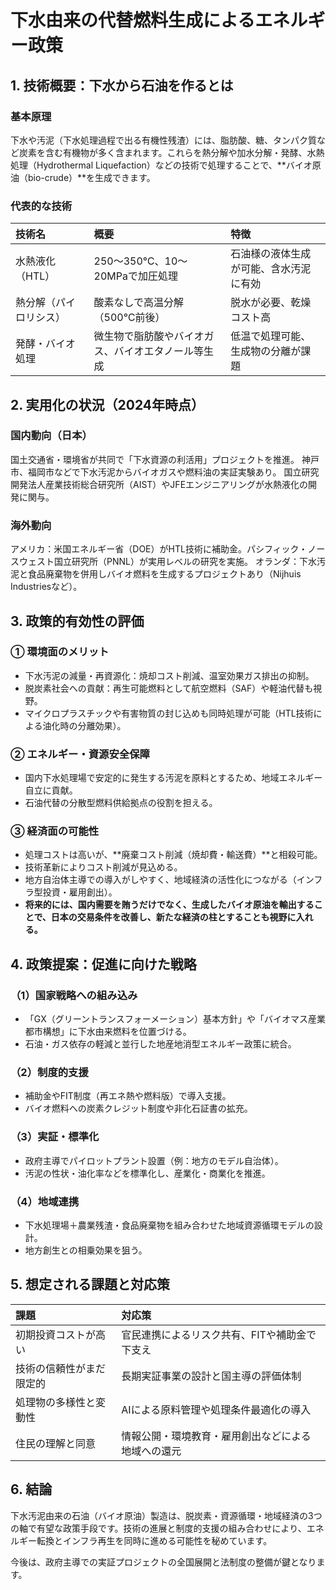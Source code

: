 # 下水由来の代替燃料生成によるエネルギー政策

## 1. 技術概要：下水から石油を作るとは

### 基本原理
下水や汚泥（下水処理過程で出る有機性残渣）には、脂肪酸、糖、タンパク質など炭素を含む有機物が多く含まれます。これらを熱分解や加水分解・発酵、水熱処理（Hydrothermal Liquefaction）などの技術で処理することで、**バイオ原油（bio-crude）**を生成できます。

### 代表的な技術
| 技術名 | 概要 | 特徴 |
| :--- | :--- | :--- |
| 水熱液化（HTL） | 250～350℃、10～20MPaで加圧処理 | 石油様の液体生成が可能、含水汚泥に有効 |
| 熱分解（パイロリシス） | 酸素なしで高温分解（500℃前後） | 脱水が必要、乾燥コスト高 |
| 発酵・バイオ処理 | 微生物で脂肪酸やバイオガス、バイオエタノール等生成 | 低温で処理可能、生成物の分離が課題 |

## 2. 実用化の状況（2024年時点）

### 国内動向（日本）
国土交通省・環境省が共同で「下水資源の利活用」プロジェクトを推進。
神戸市、福岡市などで下水汚泥からバイオガスや燃料油の実証実験あり。
国立研究開発法人産業技術総合研究所（AIST）やJFEエンジニアリングが水熱液化の開発に関与。

### 海外動向
アメリカ：米国エネルギー省（DOE）がHTL技術に補助金。パシフィック・ノースウェスト国立研究所（PNNL）が実用レベルの研究を実施。
オランダ：下水汚泥と食品廃棄物を併用しバイオ燃料を生成するプロジェクトあり（Nijhuis Industriesなど）。

## 3. 政策的有効性の評価

### ① 環境面のメリット
- 下水汚泥の減量・再資源化：焼却コスト削減、温室効果ガス排出の抑制。
- 脱炭素社会への貢献：再生可能燃料として航空燃料（SAF）や軽油代替も視野。
- マイクロプラスチックや有害物質の封じ込めも同時処理が可能（HTL技術による油化時の分離効果）。

### ② エネルギー・資源安全保障
- 国内下水処理場で安定的に発生する汚泥を原料とするため、地域エネルギー自立に貢献。
- 石油代替の分散型燃料供給拠点の役割を担える。

### ③ 経済面の可能性
- 処理コストは高いが、**廃棄コスト削減（焼却費・輸送費）**と相殺可能。
- 技術革新によりコスト削減が見込める。
- 地方自治体主導での導入がしやすく、地域経済の活性化につながる（インフラ型投資・雇用創出）。
- **将来的には、国内需要を賄うだけでなく、生成したバイオ原油を輸出することで、日本の交易条件を改善し、新たな経済の柱とすることも視野に入れる。**

## 4. 政策提案：促進に向けた戦略

### （1）国家戦略への組み込み
- 「GX（グリーントランスフォーメーション）基本方針」や「バイオマス産業都市構想」に下水由来燃料を位置づける。
- 石油・ガス依存の軽減と並行した地産地消型エネルギー政策に統合。

### （2）制度的支援
- 補助金やFIT制度（再エネ熱や燃料版）で導入支援。
- バイオ燃料への炭素クレジット制度や非化石証書の拡充。

### （3）実証・標準化
- 政府主導でパイロットプラント設置（例：地方のモデル自治体）。
- 汚泥の性状・油化率などを標準化し、産業化・商業化を推進。

### （4）地域連携
- 下水処理場＋農業残渣・食品廃棄物を組み合わせた地域資源循環モデルの設計。
- 地方創生との相乗効果を狙う。

## 5. 想定される課題と対応策

| 課題 | 対応策 |
| :--- | :--- |
| 初期投資コストが高い | 官民連携によるリスク共有、FITや補助金で下支え |
| 技術の信頼性がまだ限定的 | 長期実証事業の設計と国主導の評価体制 |
| 処理物の多様性と変動性 | AIによる原料管理や処理条件最適化の導入 |
| 住民の理解と同意 | 情報公開・環境教育・雇用創出などによる地域への還元 |

## 6. 結論
下水汚泥由来の石油（バイオ原油）製造は、脱炭素・資源循環・地域経済の3つの軸で有望な政策手段です。技術の進展と制度的支援の組み合わせにより、エネルギー転換とインフラ再生を同時に進める可能性を秘めています。

今後は、政府主導での実証プロジェクトの全国展開と法制度の整備が鍵となります。
